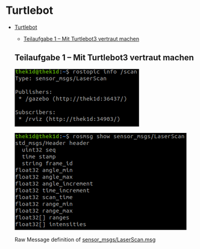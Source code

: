 # Turtlebot
- [Turtlebot](#turtlebot)
  - [Teilaufgabe 1 – Mit Turtlebot3 vertraut machen](#teilaufgabe-1--mit-turtlebot3-vertraut-machen)
  

  ## Teilaufgabe 1 – Mit Turtlebot3 vertraut machen

  ![scan info](/Docs/img/scan_info.png)

  ![message info](/Docs/img/msg_Laserscan.png)

  Raw Message definition of [sensor_msgs/LaserScan.msg](http://docs.ros.org/en/noetic/api/sensor_msgs/html/msg/LaserScan.html)
